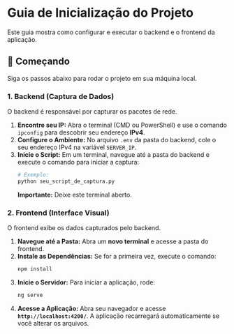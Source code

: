 # Guia de Inicialização do Projeto

Este guia mostra como configurar e executar o backend e o frontend da aplicação.

## 🚀 Começando

Siga os passos abaixo para rodar o projeto em sua máquina local.

### 1\. Backend (Captura de Dados)

O backend é responsável por capturar os pacotes de rede.

1.  **Encontre seu IP:** Abra o terminal (CMD ou PowerShell) e use o comando `ipconfig` para descobrir seu endereço **IPv4**.
2.  **Configure o Ambiente:** No arquivo `.env` da pasta do backend, cole o seu endereço IPv4 na variável `SERVER_IP`.
3.  **Inicie o Script:** Em um terminal, navegue até a pasta do backend e execute o comando para iniciar a captura:
    ```bash
    # Exemplo:
    python seu_script_de_captura.py
    ```
    **Importante:** Deixe este terminal aberto.

### 2\. Frontend (Interface Visual)

O frontend exibe os dados capturados pelo backend.

1.  **Navegue até a Pasta:** Abra um **novo terminal** e acesse a pasta do frontend.
2.  **Instale as Dependências:** Se for a primeira vez, execute o comando:
    ```bash
    npm install
    ```
3.  **Inicie o Servidor:** Para iniciar a aplicação, rode:
    ```bash
    ng serve
    ```
4.  **Acesse a Aplicação:** Abra seu navegador e acesse **`http://localhost:4200/`**. A aplicação recarregará automaticamente se você alterar os arquivos.